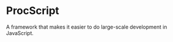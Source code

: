ProcScript
==========

A framework that makes it easier to do large-scale development in JavaScript.
